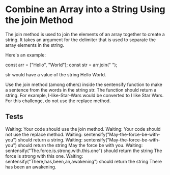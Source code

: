 # Combine an Array into a String Using the join Method

The join method is used to join the elements of an array together to create a string. It takes an argument for the delimiter that is used to separate the array elements in the string.

Here's an example:

const arr = ["Hello", "World"];
const str = arr.join(" ");

str would have a value of the string Hello World.

Use the join method (among others) inside the sentensify function to make a sentence from the words in the string str. The function should return a string. For example, I-like-Star-Wars would be converted to I like Star Wars. For this challenge, do not use the replace method.

## Tests

Waiting: Your code should use the join method.
Waiting: Your code should not use the replace method.
Waiting: sentensify("May-the-force-be-with-you") should return a string.
Waiting: sentensify("May-the-force-be-with-you") should return the string May the force be with you.
Waiting: sentensify("The.force.is.strong.with.this.one") should return the string The force is strong with this one.
Waiting: sentensify("There,has,been,an,awakening") should return the string There has been an awakening.
